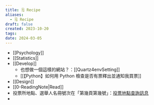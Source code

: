 ```yaml
---
title: 🗒️ Recipe
aliases:
  - 🗒️ Recipe
draft: false
created: 2023-10-20
tags: 
date: 2024-03-05
---
```

- [[Psychology]]
- [[Statistics]]
- [[Develop]]
	- 也想做一個這樣的網站？：[[Quartz4envSetting]]
	- [[【Python】如何用 Python 檢查是否有票釋出並通知我買票]]
- [[Design]]
- [[0-ReadingNote|Read]]
- 投票所地點、選舉人名冊號次在「第幾頁第幾號」：[投票地點查詢訊息](https://www.ris.gov.tw/info-electionVotePlaceQuery/app/aw0702VPQ/query)
- 